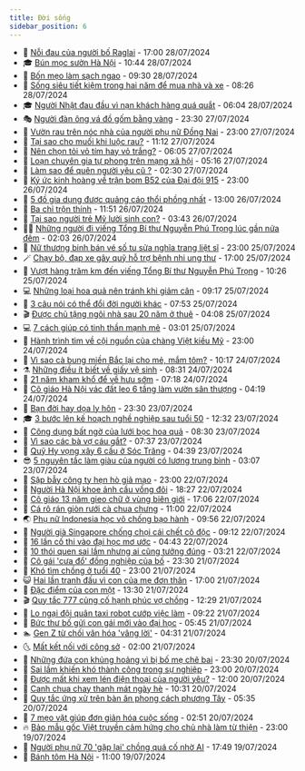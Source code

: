 ```yaml
---
title: Đời sống
sidebar_position: 6
---
```


<!-- vnexpress-doi-song:START -->
- 🚀 [Nỗi đau của người bố Raglai](https://vnexpress.net/noi-dau-cua-nguoi-bo-raglai-4774914.html) - 17:00 28/07/2024
- 🎓 [Bún mọc sườn Hà Nội](https://vnexpress.net/bun-moc-suon-ha-noi-4774929.html) - 10:44 28/07/2024
- 🚦 [Bốn mẹo làm sạch ngao](https://vnexpress.net/bon-meo-lam-sach-ngao-4774605.html) - 09:30 28/07/2024
- 🦣 [Sống siêu tiết kiệm trong hai năm để mua nhà và xe](https://vnexpress.net/song-sieu-tiet-kiem-trong-hai-nam-de-mua-nha-va-xe-4774877.html) - 08:26 28/07/2024
- 🎓 [Người Nhật đau đầu vì nạn khách hàng quá quắt](https://vnexpress.net/nguoi-nhat-dau-dau-vi-nan-khach-hang-qua-quat-4774871.html) - 06:04 28/07/2024
- 🎭 [Người đàn ông vá đồ gốm bằng vàng](https://vnexpress.net/nguoi-dan-ong-va-do-gom-bang-vang-4774769.html) - 23:30 27/07/2024
- 🦅 [Vườn rau trên nóc nhà của người phụ nữ Đồng Nai](https://vnexpress.net/vuon-rau-tren-noc-nha-cua-nguoi-phu-nu-dong-nai-4774612.html) - 23:00 27/07/2024
- 🎃 [Tại sao cho muối khi luộc rau?](https://vnexpress.net/tai-sao-cho-muoi-khi-luoc-rau-4774724.html) - 11:12 27/07/2024
- 💪 [Nên chọn tỏi vỏ tím hay vỏ trắng?](https://vnexpress.net/nen-chon-toi-vo-tim-hay-vo-trang-4774385.html) - 06:05 27/07/2024
- 🐻 [Loạn chuyên gia tự phong trên mạng xã hội](https://vnexpress.net/loan-chuyen-gia-tu-phong-tren-mang-xa-hoi-4774680.html) - 05:16 27/07/2024
- 🧠 [Làm sao để quên người yêu cũ ?](https://vnexpress.net/lam-sao-de-quen-nguoi-yeu-cu-4774519.html) - 02:30 27/07/2024
- 🐘 [Ký ức kinh hoàng về trận bom B52 của Đại đội 915](https://vnexpress.net/ky-uc-kinh-hoang-ve-tran-bom-b52-cua-dai-doi-915-4773759.html) - 23:00 26/07/2024
- 👹 [5 đồ gia dụng được quảng cáo thổi phồng nhất](https://vnexpress.net/5-do-gia-dung-duoc-quang-cao-thoi-phong-nhat-4773028.html) - 13:00 26/07/2024
- 💂 [Ba chỉ trộn thính](https://vnexpress.net/ba-chi-tron-thinh-4774505.html) - 11:51 26/07/2024
- 🦍 [Tại sao người trẻ Mỹ lười sinh con?](https://vnexpress.net/tai-sao-nguoi-tre-my-luoi-sinh-con-4774046.html) - 03:43 26/07/2024
- 🧑‍🏫 [Những người đi viếng Tổng Bí thư Nguyễn Phú Trọng lúc gần nửa đêm](https://vnexpress.net/nhung-nguoi-di-vieng-tong-bi-thu-nguyen-phu-trong-luc-gan-nua-dem-4774277.html) - 02:03 26/07/2024
- 🧰 [Nữ thương binh bán vé số tu sửa nghĩa trang liệt sĩ](https://vnexpress.net/nu-thuong-binh-ban-ve-so-tu-sua-nghia-trang-liet-si-4774183.html) - 23:00 25/07/2024
- 🪄 [Chạy bộ, đạp xe gây quỹ hỗ trợ bệnh nhi ung thư](https://vnexpress.net/chay-bo-dap-xe-gay-quy-ho-tro-benh-nhi-ung-thu-4774162.html) - 17:00 25/07/2024
- 🐲 [Vượt hàng trăm km đến viếng Tổng Bí thư Nguyễn Phú Trọng](https://vnexpress.net/vuot-hang-tram-km-den-vieng-tong-bi-thu-nguyen-phu-trong-4774149.html) - 10:26 25/07/2024
- 💻 [Những loại hoa quả nên tránh khi giảm cân](https://vnexpress.net/nhung-loai-hoa-qua-nen-tranh-khi-giam-can-4774102.html) - 09:17 25/07/2024
- 🐘 [3 câu nói có thể đổi đời người khác](https://vnexpress.net/3-cau-noi-co-the-doi-doi-nguoi-khac-4774018.html) - 07:53 25/07/2024
- 🎬 [Được chủ tặng ngôi nhà sau 20 năm ở thuê](https://vnexpress.net/duoc-chu-tang-ngoi-nha-sau-20-nam-o-thue-4773828.html) - 04:08 25/07/2024
- 💻 [7 cách giúp có tinh thần mạnh mẽ](https://vnexpress.net/7-cach-giup-co-tinh-than-manh-me-4770077.html) - 03:01 25/07/2024
- 🧰 [Hành trình tìm về cội nguồn của chàng Việt kiều Mỹ](https://vnexpress.net/hanh-trinh-tim-ve-coi-nguon-cua-chang-viet-kieu-my-4773799.html) - 23:00 24/07/2024
- 🫣 [Vì sao cà bung miền Bắc lại cho mẻ, mắm tôm?](https://vnexpress.net/doi-song-cooking-ca-bung-mien-bac-4773766.html) - 10:17 24/07/2024
- ⚗️ [Những điều ít biết về giấy vệ sinh](https://vnexpress.net/nhung-dieu-it-biet-ve-giay-ve-sinh-4772042.html) - 08:31 24/07/2024
- 🌊 [21 năm kham khổ để về hưu sớm](https://vnexpress.net/21-nam-kham-kho-de-ve-huu-som-4773635.html) - 07:18 24/07/2024
- 💃 [Cô giáo Hà Nội vác đất leo 6 tầng làm vườn sân thượng](https://vnexpress.net/co-giao-ha-noi-vac-dat-leo-6-tang-lam-vuon-san-thuong-4770333.html) - 04:19 24/07/2024
- 🦆 [Bạn đời hay dọa ly hôn](https://vnexpress.net/ban-doi-hay-doa-ly-hon-4771649.html) - 23:30 23/07/2024
- 🎓 [3 bước lên kế hoạch nghề nghiệp sau tuổi 50](https://vnexpress.net/3-buoc-len-ke-hoach-nghe-nghiep-sau-tuoi-50-4773340.html) - 12:32 23/07/2024
- 💪 [Công dụng bất ngờ của lưới bọc hoa quả](https://vnexpress.net/cong-dung-bat-ngo-cua-luoi-boc-hoa-qua-4745840.html) - 08:30 23/07/2024
- 🤔 [Vì sao các bà vợ cáu gắt?](https://vnexpress.net/vi-sao-cac-ba-vo-cau-gat-4773320.html) - 07:37 23/07/2024
- 🧰 [Quỹ Hy vọng xây 6 cầu ở Sóc Trăng](https://vnexpress.net/quy-hy-vong-xay-6-cau-o-soc-trang-4773181.html) - 04:39 23/07/2024
- 😎 [5 nguyên tắc làm giàu của người có lương trung bình](https://vnexpress.net/5-nguyen-tac-lam-giau-cua-nguoi-co-luong-trung-binh-4773068.html) - 03:07 23/07/2024
- 🌮 [Sập bẫy công ty hẹn hò giả mạo](https://vnexpress.net/sap-bay-cong-ty-hen-ho-gia-mao-4771236.html) - 23:00 22/07/2024
- 🧠 [Người Hà Nội khoe ảnh cầu vồng đôi](https://vnexpress.net/nguoi-ha-noi-khoe-anh-cau-vong-doi-4773092.html) - 18:27 22/07/2024
- 🎡 [Cô giáo 13 năm gieo chữ ở vùng biên giới](https://vnexpress.net/co-giao-13-nam-gieo-chu-o-vung-bien-gioi-4772002.html) - 17:06 22/07/2024
- 🎡 [Cá rô rán giòn rưới cà chua chưng](https://vnexpress.net/doi-song-cooking-ca-ro-ran-gion-ruoi-ca-chua-chung-4772970.html) - 11:00 22/07/2024
- 🌏 [Phụ nữ Indonesia học võ chống bạo hành](https://vnexpress.net/phu-nu-indonesia-hoc-vo-chong-bao-hanh-4772612.html) - 09:56 22/07/2024
- 🐻 [Người già Singapore chống chọi cái chết cô độc](https://vnexpress.net/nguoi-gia-singapore-chong-choi-cai-chet-co-doc-4772862.html) - 09:12 22/07/2024
- 💂 [16 lần cố thi vào đại học mơ ước](https://vnexpress.net/16-lan-co-thi-vao-dai-hoc-mo-uoc-4772813.html) - 04:43 22/07/2024
- 🥸 [10 thói quen sai lầm nhưng ai cũng tưởng đúng](https://vnexpress.net/10-thoi-quen-sai-lam-nhung-ai-cung-tuong-dung-4772598.html) - 03:21 22/07/2024
- 🌋 [Cô gái &#39;cưa đổ&#39; đồng nghiệp của bố](https://vnexpress.net/co-gai-cua-do-dong-nghiep-cua-bo-4772666.html) - 23:30 21/07/2024
- 🦩 [Khó tìm chồng ở tuổi 40](https://vnexpress.net/kho-tim-chong-o-tuoi-40-4770767.html) - 23:00 21/07/2024
- 😺 [Hai lần tranh đấu vì con của mẹ đơn thân](https://vnexpress.net/hai-lan-tranh-dau-vi-con-cua-me-don-than-4771242.html) - 17:00 21/07/2024
- 🐻 [Đặc điểm của con một](https://vnexpress.net/dac-diem-cua-con-mot-4771978.html) - 13:30 21/07/2024
- 🎬 [Quy tắc 777 củng cố hạnh phúc vợ chồng](https://vnexpress.net/quy-tac-777-cung-co-hanh-phuc-vo-chong-4772555.html) - 12:29 21/07/2024
- 🎊 [Lo ngại đội quân taxi robot cướp việc làm](https://vnexpress.net/lo-ngai-doi-quan-taxi-robot-cuop-viec-lam-4772531.html) - 09:22 21/07/2024
- 💄 [Bức thư bố gửi con gái mới vào đại học](https://vnexpress.net/buc-thu-bo-gui-con-gai-moi-vao-dai-hoc-4772542.html) - 05:45 21/07/2024
- 🏊 [Gen Z từ chối văn hóa &#39;vâng lời&#39;](https://vnexpress.net/gen-z-tu-choi-van-hoa-vang-loi-4771249.html) - 04:31 21/07/2024
- 🌜 [Mất kết nối với công sở](https://vnexpress.net/mat-ket-noi-voi-cong-so-4771838.html) - 02:00 21/07/2024
- 🤡 [Những đứa con khủng hoảng vì bị bố mẹ chê bai](https://vnexpress.net/nhung-dua-con-khung-hoang-vi-bi-bo-me-che-bai-4768874.html) - 23:30 20/07/2024
- 🥰 [Sai lầm khiến khó thành công trong sự nghiệp](https://vnexpress.net/sai-lam-khien-kho-thanh-cong-trong-su-nghiep-4771712.html) - 23:00 20/07/2024
- 🦍 [Được mất khi xem lén điện thoại của người yêu?](https://vnexpress.net/duoc-mat-khi-xem-len-dien-thoai-cua-nguoi-yeu-4772069.html) - 12:00 20/07/2024
- 🫣 [Canh chua chay thanh mát ngày hè](https://vnexpress.net/doi-song-cooking-canh-chua-chay-thanh-mat-ngay-he-4772427.html) - 10:31 20/07/2024
- 🚦 [Quy tắc ứng xử trên bàn ăn phong cách phương Tây](https://vnexpress.net/quy-tac-ung-xu-tren-ban-an-phong-cach-phuong-tay-4772104.html) - 05:35 20/07/2024
- 🐘 [7 mẹo vặt giúp đơn giản hóa cuộc sống](https://vnexpress.net/7-meo-vat-giup-don-gian-hoa-cuoc-song-4772023.html) - 02:51 20/07/2024
- 🔥 [Bảo mẫu gốc Việt truyền cảm hứng cho chủ nhà làm từ thiện](https://vnexpress.net/bao-mau-goc-viet-truyen-cam-hung-cho-chu-nha-lam-tu-thien-4768783.html) - 23:00 19/07/2024
- 🎃 [Người phụ nữ 70 &#39;gặp lại&#39; chồng quá cố nhờ AI](https://vnexpress.net/nguoi-phu-nu-70-gap-lai-chong-qua-co-nho-ai-4772239.html) - 17:49 19/07/2024
- 🥳 [Bánh tôm Hà Nội](https://vnexpress.net/doi-song-cooking-banh-tom-ha-noi-4772148.html) - 11:00 19/07/2024<!-- vnexpress-doi-song:END -->
